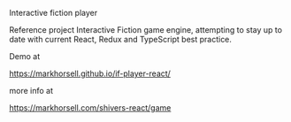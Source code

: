 Interactive fiction player

Reference project Interactive Fiction game engine, attempting to stay up to date with current React, Redux and TypeScript best practice.

Demo at

https://markhorsell.github.io/if-player-react/

more info at 

https://markhorsell.com/shivers-react/game
